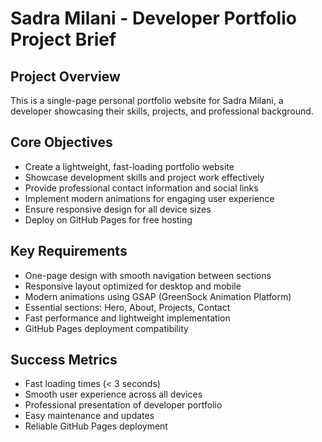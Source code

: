 # Sadra Milani - Developer Portfolio Project Brief

## Project Overview

This is a single-page personal portfolio website for Sadra Milani, a developer showcasing their skills, projects, and professional background.

## Core Objectives

- Create a lightweight, fast-loading portfolio website
- Showcase development skills and project work effectively
- Provide professional contact information and social links
- Implement modern animations for engaging user experience
- Ensure responsive design for all device sizes
- Deploy on GitHub Pages for free hosting

## Key Requirements

- One-page design with smooth navigation between sections
- Responsive layout optimized for desktop and mobile
- Modern animations using GSAP (GreenSock Animation Platform)
- Essential sections: Hero, About, Projects, Contact
- Fast performance and lightweight implementation
- GitHub Pages deployment compatibility

## Success Metrics

- Fast loading times (< 3 seconds)
- Smooth user experience across all devices
- Professional presentation of developer portfolio
- Easy maintenance and updates
- Reliable GitHub Pages deployment
